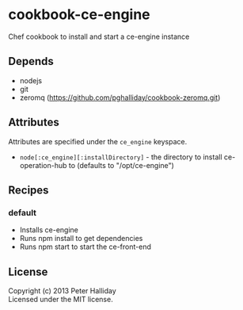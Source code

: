 cookbook-ce-engine
==================

Chef cookbook to install and start a ce-engine instance

## Depends

- nodejs
- git
- zeromq (https://github.com/pghalliday/cookbook-zeromq.git)

## Attributes

Attributes are specified under the `ce_engine` keyspace.

- `node[:ce_engine][:installDirectory]` - the directory to install ce-operation-hub to (defaults to "/opt/ce-engine")

## Recipes

### default

- Installs ce-engine
- Runs npm install to get dependencies
- Runs npm start to start the ce-front-end

## License
Copyright (c) 2013 Peter Halliday  
Licensed under the MIT license.
